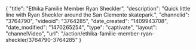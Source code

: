 {
    "title": "Ethika Familie Member Ryan Sheckler",
    "description": "Quick little line with Ryan Sheckler around the San Clemente skatepark.",
    "channelid": "3764790",
    "videoid": "3764285",
    "date_created": "1409943708",
    "date_modified": "1470265254",
    "type": "captivate",
    "layout": "channelVideo",
    "url": "\/action\/ethika-familie-member-ryan-sheckler\/3764790-3764285"
}